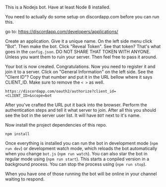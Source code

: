 This is a Nodejs bot. Have at least Node 8 installed.

You need to actually do some setup on discordapp.com before you can run this.

go to: https://discordapp.com/developers/applications/

Create an application. Give it a unique name. On the left side menu click "Bot". Then make the bot. Click "Reveal Token". See that token? That's what goes in the `config.json`. DO NOT SHARE THAT TOKEN WITH ANYONE. Unless you want them to ruin your server. Then feel free to pass it around.

Your bot is now created. Congratulations. Now you need to register it and join it to a server. Click on "General Information" on the left side. See the "Client ID"? Copy that number and put it in the URL bellow where it says CLIENT_ID. Make sure to remove the `< >` as well.

`https://discordapp.com/oauth2/authorize?client_id=<CLIENT_ID>&scope=bot`

After you've crafted the URL put it back into the browser. Perform the authentication steps and tell it what server to join. After all this you should see the bot in the server user list. It will have `BOT` next to it's name.

Now install the project dependencies of this repo.

`npm install`

Once everything is installed you can run the bot in development mode (`npm run dev`) or development watch mode, which reloads the bot automatically when you change `bot.js` (`npm run watch`). You can also star the bot in regular mode using (`npm run start`). This starts a conpiled version in a background process. You can stop the process using (`npm run stop`).

When you have one of those running the bot will be online in your channel waiting to respond.